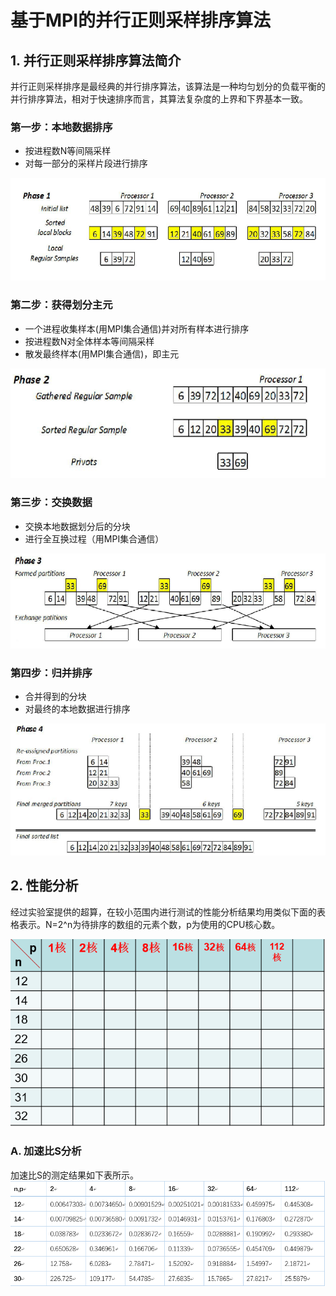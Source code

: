 # 基于MPI的并行正则采样排序算法

## 1. 并行正则采样排序算法简介

并行正则采样排序是最经典的并行排序算法，该算法是一种均匀划分的负载平衡的并行排序算法，相对于快速排序而言，其算法复杂度的上界和下界基本一致。

### 第一步：本地数据排序
 +  按进程数N等间隔采样
 +  对每一部分的采样片段进行排序
 
 ![avatar](https://github.com/Happyxianyueveryday/parallel-programming/blob/master/MPI%20examples/prps/pics/%E5%9B%BE%E7%89%871.png)

### 第二步：获得划分主元 
 +  一个进程收集样本(用MPI集合通信)并对所有样本进行排序
 +  按进程数N对全体样本等间隔采样
 +  散发最终样本(用MPI集合通信)，即主元
 
 ![avatar](https://github.com/Happyxianyueveryday/parallel-programming/blob/master/MPI%20examples/prps/pics/%E5%9B%BE%E7%89%872.png)
 
### 第三步：交换数据 
 +  交换本地数据划分后的分块
 +  进行全互换过程（用MPI集合通信） 
 
 ![avatar](https://github.com/Happyxianyueveryday/parallel-programming/blob/master/MPI%20examples/prps/pics/%E5%9B%BE%E7%89%873.png)

### 第四步：归并排序
 +  合并得到的分块
 +  对最终的本地数据进行排序
 
 ![avatar](https://github.com/Happyxianyueveryday/parallel-programming/blob/master/MPI%20examples/prps/pics/%E5%9B%BE%E7%89%874.png)
 
## 2. 性能分析
经过实验室提供的超算，在较小范围内进行测试的性能分析结果均用类似下面的表格表示。N=2^n为待排序的数组的元素个数，p为使用的CPU核心数。

 ![avatar](https://github.com/Happyxianyueveryday/parallel-programming/blob/master/MPI%20examples/prps/pics/QQ%E6%88%AA%E5%9B%BE20190403210658.png)

### A. 加速比S分析
加速比S的测定结果如下表所示。
![avatar](https://github.com/Happyxianyueveryday/parallel-programming/blob/master/MPI%20examples/prps/pics/QQ%E6%88%AA%E5%9B%BE20190403210316.png)


 


 
 

